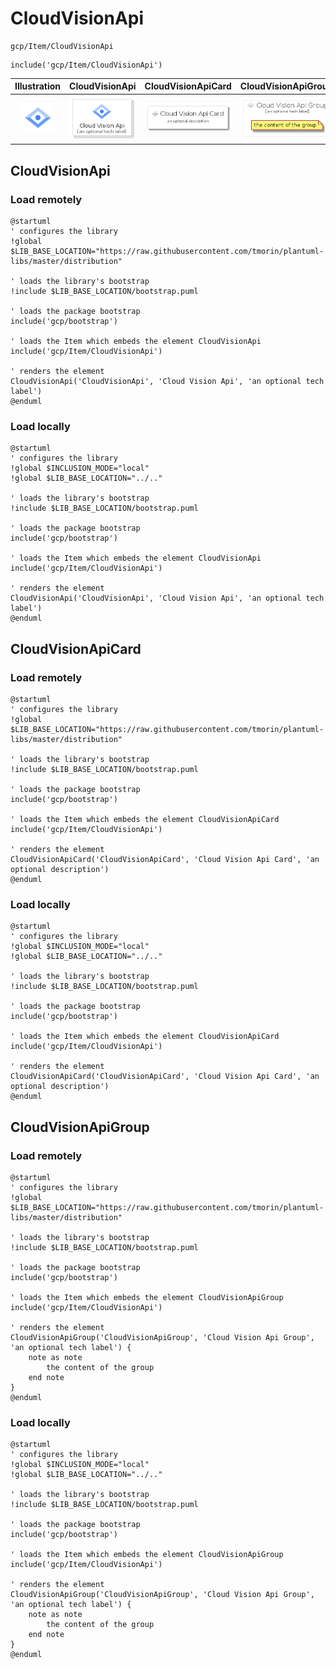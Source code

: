 # CloudVisionApi


```text
gcp/Item/CloudVisionApi
```

```text
include('gcp/Item/CloudVisionApi')
```



| Illustration | CloudVisionApi | CloudVisionApiCard | CloudVisionApiGroup |
| :---: | :---: | :---: | :---: |
| ![illustration for Illustration](../../gcp/Item/CloudVisionApi.png) | ![illustration for CloudVisionApi](../../gcp/Item/CloudVisionApi.Local.png) | ![illustration for CloudVisionApiCard](../../gcp/Item/CloudVisionApiCard.Local.png) | ![illustration for CloudVisionApiGroup](../../gcp/Item/CloudVisionApiGroup.Local.png) |




## CloudVisionApi

### Load remotely
```plantuml
@startuml
' configures the library
!global $LIB_BASE_LOCATION="https://raw.githubusercontent.com/tmorin/plantuml-libs/master/distribution"

' loads the library's bootstrap
!include $LIB_BASE_LOCATION/bootstrap.puml

' loads the package bootstrap
include('gcp/bootstrap')

' loads the Item which embeds the element CloudVisionApi
include('gcp/Item/CloudVisionApi')

' renders the element
CloudVisionApi('CloudVisionApi', 'Cloud Vision Api', 'an optional tech label')
@enduml
```

### Load locally
```plantuml
@startuml
' configures the library
!global $INCLUSION_MODE="local"
!global $LIB_BASE_LOCATION="../.."

' loads the library's bootstrap
!include $LIB_BASE_LOCATION/bootstrap.puml

' loads the package bootstrap
include('gcp/bootstrap')

' loads the Item which embeds the element CloudVisionApi
include('gcp/Item/CloudVisionApi')

' renders the element
CloudVisionApi('CloudVisionApi', 'Cloud Vision Api', 'an optional tech label')
@enduml
```

## CloudVisionApiCard

### Load remotely
```plantuml
@startuml
' configures the library
!global $LIB_BASE_LOCATION="https://raw.githubusercontent.com/tmorin/plantuml-libs/master/distribution"

' loads the library's bootstrap
!include $LIB_BASE_LOCATION/bootstrap.puml

' loads the package bootstrap
include('gcp/bootstrap')

' loads the Item which embeds the element CloudVisionApiCard
include('gcp/Item/CloudVisionApi')

' renders the element
CloudVisionApiCard('CloudVisionApiCard', 'Cloud Vision Api Card', 'an optional description')
@enduml
```

### Load locally
```plantuml
@startuml
' configures the library
!global $INCLUSION_MODE="local"
!global $LIB_BASE_LOCATION="../.."

' loads the library's bootstrap
!include $LIB_BASE_LOCATION/bootstrap.puml

' loads the package bootstrap
include('gcp/bootstrap')

' loads the Item which embeds the element CloudVisionApiCard
include('gcp/Item/CloudVisionApi')

' renders the element
CloudVisionApiCard('CloudVisionApiCard', 'Cloud Vision Api Card', 'an optional description')
@enduml
```

## CloudVisionApiGroup

### Load remotely
```plantuml
@startuml
' configures the library
!global $LIB_BASE_LOCATION="https://raw.githubusercontent.com/tmorin/plantuml-libs/master/distribution"

' loads the library's bootstrap
!include $LIB_BASE_LOCATION/bootstrap.puml

' loads the package bootstrap
include('gcp/bootstrap')

' loads the Item which embeds the element CloudVisionApiGroup
include('gcp/Item/CloudVisionApi')

' renders the element
CloudVisionApiGroup('CloudVisionApiGroup', 'Cloud Vision Api Group', 'an optional tech label') {
    note as note
        the content of the group
    end note
}
@enduml
```

### Load locally
```plantuml
@startuml
' configures the library
!global $INCLUSION_MODE="local"
!global $LIB_BASE_LOCATION="../.."

' loads the library's bootstrap
!include $LIB_BASE_LOCATION/bootstrap.puml

' loads the package bootstrap
include('gcp/bootstrap')

' loads the Item which embeds the element CloudVisionApiGroup
include('gcp/Item/CloudVisionApi')

' renders the element
CloudVisionApiGroup('CloudVisionApiGroup', 'Cloud Vision Api Group', 'an optional tech label') {
    note as note
        the content of the group
    end note
}
@enduml
```

